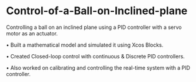 # Control-of-a-Ball-on-Inclined-plane

Controlling a ball on an inclined plane using a PID controller with a servo motor as an actuator.

• Built a mathematical model and simulated it using Xcos Blocks.

• Created Closed-loop control with continuous & Discrete PID controllers. 

• Also worked on calibrating and controlling the real-time system with a PID controller.
